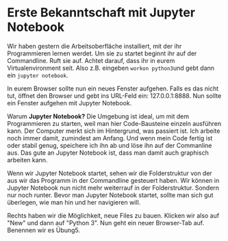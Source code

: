 # Erste Bekanntschaft mit Jupyter Notebook

Wir haben gestern die Arbeitsoberfläche installiert, mit der ihr Programmieren lernen werdet. Um sie zu startet beginnt ihr auf der Commandline. Ruft sie auf. Achtet darauf, dass ihr in eurem Virtualenvironment seit. Also z.B. eingeben ```workon python3```und gebt dann ein ```jupyter notebook```.

In eurem Browser sollte nun ein neues Fenster aufgehen. Falls es das nicht tut, öffnet den Browser und gebt ins URL-Feld ein: 127.0.0.1:8888. Nun sollte ein Fenster aufgehen mit Jupyter Notebook.

Warum **Jupyter Notebook?** Die Umgebung ist ideal, um mit dem Programmieren zu starten, weil man hier Code-Bausteine einzeln ausführen kann. Der Computer merkt sich im Hintergrund, was passiert ist. Ich arbeite noch immer damit, zumindest am Anfang. Und wenn mein Code fertig ist oder stabil genug, speichere ich ihn ab und löse ihn auf der Commanline aus. Das gute an Jupyter Notebook ist, dass man damit auch graphisch arbeiten kann.

Wenn wir Jupyter Notebook startet, sehen wir die Folderstruktur von der aus wir das Programm in der Commandline gesteuert haben. Wir können in Jupyter Notebook nun nicht mehr weiterrauf in der Folderstruktur. Sondern nur noch runter. Bevor man Jupyter Notebook startet, sollte man sich gut überlegen, wie man hin und her navigieren will.

Rechts haben wir die Möglichkeit, neue Files zu bauen. Klicken wir also auf "New" und dann auf "Python 3". Nun geht ein neuer Browser-Tab auf. Benennen wir es Übung5.
